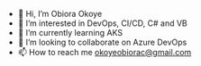 - 👋 Hi, I’m Obiora Okoye
- 👀 I’m interested in DevOps, CI/CD, C# and VB
- 🌱 I’m currently learning AKS
- 💞️ I’m looking to collaborate on Azure DevOps
- 📫 How to reach me okoyeobiorac@gmail.com

<!---
Obi-Cisqo/Obi-Cisqo is a ✨ special ✨ repository because its `README.md` (this file) appears on your GitHub profile.
You can click the Preview link to take a look at your changes.
--->
